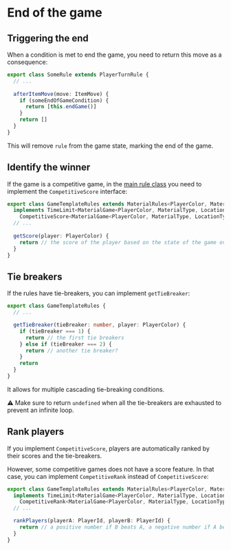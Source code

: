 # End of the game

## Triggering the end

When a condition is met to end the game, you need to return this move as a consequence:

```typescript
export class SomeRule extends PlayerTurnRule {
  // ...
  
  afterItemMove(move: ItemMove) {
    if (someEndOfGameCondition) {
      return [this.endGame()]
    }
    return []
  }
}
```

This will remove `rule` from the game state, marking the end of the game.

## Identify the winner

If the game is a competitive game, in the [main rule class](https://github.com/gamepark/board-game-template/blob/main/rules/src/GameTemplateRules.ts) you need to implement the `CompetitiveScore` interface:

```typescript
export class GameTemplateRules extends MaterialRules<PlayerColor, MaterialType, LocationType>
  implements TimeLimit<MaterialGame<PlayerColor, MaterialType, LocationType>, MaterialMove<PlayerColor, MaterialType, LocationType>, PlayerColor>,
    CompetitiveScore<MaterialGame<PlayerColor, MaterialType, LocationType>, MaterialMove<PlayerColor, MaterialType, LocationType>, PlayerColor> {
  // ...
  
  getScore(player: PlayerColor) {
    return // the score of the player based on the state of the game over
  }
}
```

## Tie breakers

If the rules have tie-breakers, you can implement `getTieBreaker`:

```typescript
export class GameTemplateRules {
  // ...

  getTieBreaker(tieBreaker: number, player: PlayerColor) {
    if (tieBreaker === 1) {
      return // the first tie breakers
    } else if (tieBreaker === 2) {
      return // another tie breaker?
    }
    return
  }
}
```

It allows for multiple cascading tie-breaking conditions.

:warning: Make sure to return `undefined` when all the tie-breakers are exhausted to prevent an infinite loop.

## Rank players

If you implement `CompetitiveScore`, players are automatically ranked by their scores and the tie-breakers.

However, some competitive games does not have a score feature. In that case, you can implement `CompetitiveRank` instead of `CompetitiveScore`:

```typescript
export class GameTemplateRules extends MaterialRules<PlayerColor, MaterialType, LocationType>
  implements TimeLimit<MaterialGame<PlayerColor, MaterialType, LocationType>, MaterialMove<PlayerColor, MaterialType, LocationType>, PlayerColor>,
    CompetitiveRank<MaterialGame<PlayerColor, MaterialType, LocationType>, MaterialMove<PlayerColor, MaterialType, LocationType>, PlayerColor> {
  // ...

  rankPlayers(playerA: PlayerId, playerB: PlayerId) {
    return // a positive number if B beats A, a negative number if A beats B, 0 in case of an equality
  }
}
```
